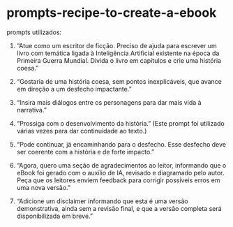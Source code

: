 # prompts-recipe-to-create-a-ebook
prompts utilizados:
  
1. “Atue como um escritor de ficção. Preciso de ajuda para escrever um livro com temática ligada à Inteligência Artificial existente na época da Primeira Guerra Mundial. Divida o livro em capítulos e crie uma história coesa.”

2. “Gostaria de uma história coesa, sem pontos inexplicáveis, que avance em direção a um desfecho impactante.”

3. “Insira mais diálogos entre os personagens para dar mais vida à narrativa.”

4. “Prossiga com o desenvolvimento da história.”
(Este prompt foi utilizado várias vezes para dar continuidade ao texto.)

5. “Pode continuar, já encaminhando para o desfecho. Esse desfecho deve ser coerente com a história e de forte impacto.”

6. “Agora, quero uma seção de agradecimentos ao leitor, informando que o eBook foi gerado com o auxílio de IA, revisado e diagramado pelo autor. Peça que os leitores enviem feedback para corrigir possíveis erros em uma nova versão.”

7. “Adicione um disclaimer informando que esta é uma versão demonstrativa, ainda sem a revisão final, e que a versão completa será disponibilizada em breve.”
